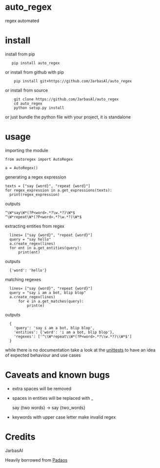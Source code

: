 # auto_regex
regex automated

# install

install from pip

       pip install auto_regex
    
or install from github with pip

        pip install git+https://github.com/JarbasAl/auto_regex
           
or install from source

        git clone https://github.com/JarbasAl/auto_regex
        cd auto_regex
        python setup.py install
        
or just bundle the python file with your project, it is standalone
        
# usage

importing the module

    from autoregex import AutoRegex

    a = AutoRegex()
  
generating a regex expression

    texts = ["say {word}", "repeat {word}"]
    for regex_expression in a.get_expressions(texts):
      print(regex_expression)
 
 outputs
 
    ^\W*say\W*(?P<word>.*?\w.*?)\W*$
    ^\W*repeat\W*(?P<word>.*?\w.*?)\W*$


extracting entities from regex

      lines= ["say {word}", "repeat {word}"]
      query = "say hello"
      a.create_regex(lines)
      for ent in a.get_entities(query):
          print(ent)
          
outputs

      {'word': 'hello'}
      
      
matching regexes
      
      lines= ["say {word}", "repeat {word}"]
      query = "say i am a bot, blip blop"
      a.create_regex(lines)
          for e in a.get_matches(query):
              print(e)
              
outputs

      {
        'query': 'say i am a bot, blip blop', 
        'entities': {'word': 'i am a bot, blip blop'}, 
        'regexes': ['^\\W*repeat\\W*(?P<word>.*?\\w.*?)\\W*$']
      }


while there is no documentation take a look at the [unittests](test.py) to have an idea of expected behaviour and use cases


# Caveats and known bugs

- extra spaces will be removed

- spaces in entities will be replaced with _

    say {two words} -> say {two_words}
    
- keywords with upper case letter make invalid regex

# Credits

JarbasAI


Heavily borrowed from [Padaos](https://github.com/MatthewScholefield/padaos)
